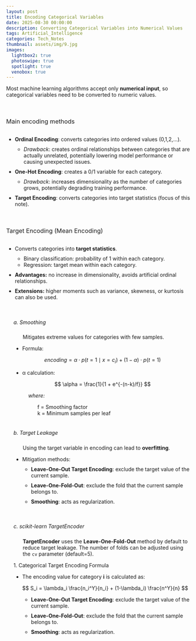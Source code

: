 ```yaml
---
layout: post
title: Encoding Categorical Variables
date: 2025-08-30 00:00:00
description: Converting Categorical Variables into Numerical Values
tags: Artificial_Intelligence
categories: Tech_Notes
thumbnail: assets/img/9.jpg
images:
  lightbox2: true
  photoswipe: true
  spotlight: true
  venobox: true
---
```


Most machine learning algorithms accept only **numerical input**, so categorical variables need to be converted to numeric values.

<br>

<h3 style="font-weight: 400; margin-bottom: 30px;">Main encoding methods</h3>
<ul>
  <li style="margin-bottom: 10px;"><b>Ordinal Encoding</b>: converts categories into ordered values (0,1,2,…).
    <ul>
      <li style="margin-top: 10px;"><i>Drawback</i>: creates ordinal relationships between categories that are actually unrelated, potentially lowering model performance or causing unexpected issues.</li>
    </ul>
  </li>
  <li style="margin-bottom: 10px;"><b>One-Hot Encoding</b>: creates a 0/1 variable for each category.
    <ul>
      <li style="margin-top: 10px;"><i>Drawback</i>: increases dimensionality as the number of categories grows, potentially degrading training performance.</li>
    </ul>
  </li>
  <li style="margin-bottom: 10px;"><b>Target Encoding</b>: converts categories into target statistics (focus of this note).</li>
</ul>

<br>

<h3 style="font-weight: 400; margin-bottom: 30px;">Target Encoding (Mean Encoding)</h3>
<ul>
  <li style="margin-bottom: 10px;">Converts categories into <b>target statistics</b>.
    <ul>
      <li style="margin-top: 10px;">Binary classification: probability of 1 within each category.</li>
      <li>Regression: target mean within each category.</li>
    </ul>
  </li>
  <li style="margin-bottom: 10px;"><b>Advantages:</b> no increase in dimensionality, avoids artificial ordinal relationships.</li>
  <li style="margin-bottom: 10px;"><b>Extensions:</b> higher moments such as variance, skewness, or kurtosis can also be used.</li>
</ul>

<br>

<div style="margin-left: 20px;">
  <h5 style="font-weight: 400;">a. Smoothing</h5>
  <p style="margin-left: 25px;">Mitigates extreme values for categories with few samples.</p>
  
  <ul>
    <li>Formula:</li>
  </ul>
  
  $$
  encoding = \alpha \cdot p(t=1 \mid x=c_i) + (1-\alpha) \cdot p(t=1)
  $$
  
  <ul>
    <li>α calculation:</li>
  </ul>
  
  $$
  \alpha = \frac{1}{1 + e^{-(n-k)/f}}
  $$

  <div style="margin-left: 40px;">
    <p><i>where:</i></p>
    <div style="margin-left: 25px;">
      f = Smoothing factor<br> 
      k = Minimum samples per leaf
    </div>
  </div>
</div>

<br>

<div style="margin-left: 20px;">
  <h5 style="font-weight: 400;">b. Target Leakage</h5>
  <p style="margin-left: 25px;">Using the target variable in encoding can lead to <b>overfitting</b>.</p>
  <ul>
    <li style="margin-bottom: 10px;">Mitigation methods:
      <ul>
        <li style="margin-top: 10px; margin-bottom: 10px;"><b>Leave-One-Out Target Encoding</b>: exclude the target value of the current sample.</li>
        <li style="margin-bottom: 10px;"><b>Leave-One-Fold-Out</b>: exclude the fold that the current sample belongs to.</li>
        <li style="margin-bottom: 10px;"><b>Smoothing</b>: acts as regularization.</li>
      </ul>
    </li>
  </ul>
</div>

<br>

<div style="margin-left: 20px;">
  <h5 style="font-weight: 400;">c. scikit-learn TargetEncoder</h5>
  <p style="margin-left: 25px;"><b>TargetEncoder</b> uses the <b>Leave-One-Fold-Out</b> method by default to reduce target leakage. The number of folds can be adjusted using the <code>cv</code> parameter (default=5).</p>
  <p>1. Categorical Target Encoding Formula</p>
  <ul>
    <li style="margin-bottom: 10px;">The encoding value for category <b>i</b> is calculated as:
      <p>
        $$
        S_i = \lambda_i \frac{n_i^Y}{n_i} + (1-\lambda_i) \frac{n^Y}{n}
        $$
      </p>
      <ul>
        <li style="margin-top: 10px; margin-bottom: 10px;"><b>Leave-One-Out Target Encoding</b>: exclude the target value of the current sample.</li>
        <li style="margin-bottom: 10px;"><b>Leave-One-Fold-Out</b>: exclude the fold that the current sample belongs to.</li>
        <li style="margin-bottom: 10px;"><b>Smoothing</b>: acts as regularization.</li>
      </ul>
    </li>
  </ul>
</div>
